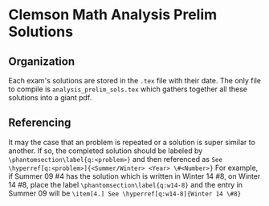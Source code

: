 # Clemson Math Analysis Prelim Solutions
## Organization 
Each exam's solutions are stored in the `.tex` file with their date. The only file to compile is `analysis_prelim_sols.tex` which gathers together all these solutions into a giant pdf.

## Referencing
It may the case that an problem is repeated or a solution is super similar to another. If so, the completed solution should be labeled by
```\phantomsection\label{q:<problem>}```
and then referenced as
```See \hyperref[q:<problem>]{<Summer/Winter> <Year> \#<Number>}```
For example, if Summer 09 #4 has the solution which is written in Winter 14 #8, on Winter 14 #8, place the label
```\phantomsection\label{q:w14-8}```
and the entry in Summer 09 will be
```\item[4.] See \hyperref[q:w14-8]{Winter 14 \#8}```
